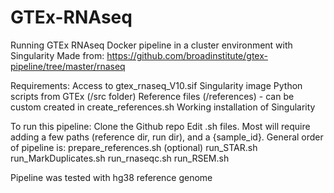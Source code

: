 # GTEx-RNAseq
Running GTEx RNAseq Docker pipeline in a cluster environment with Singularity
Made from: https://github.com/broadinstitute/gtex-pipeline/tree/master/rnaseq

Requirements:
Access to gtex_rnaseq_V10.sif Singularity image
Python scripts from GTEx (/src folder)
Reference files (/references) - can be custom created in create_references.sh
Working installation of Singularity

To run this pipeline:
Clone the Github repo
Edit .sh files. Most will require adding a few paths (reference dir, run dir), and a {sample_id}. 
General order of pipeline is:
  prepare_references.sh (optional)
  run_STAR.sh
  run_MarkDuplicates.sh
  run_rnaseqc.sh
  run_RSEM.sh

Pipeline was tested with hg38 reference genome

